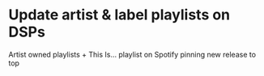 # Update artist & label playlists on DSPs

Artist owned playlists + This Is… playlist on Spotify pinning new release to top